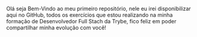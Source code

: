 Olá seja Bem-Vindo ao meu primeiro repositório, nele eu irei disponibilizar aqui no GitHub, todos os exercícios que estou realizando na minha formação de Desenvolvedor Full Stach da Trybe, fico feliz em poder compartilhar minha evolução com você!
